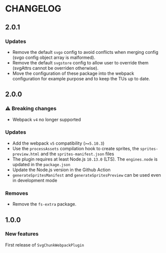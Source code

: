 # CHANGELOG

## 2.0.1

### Updates

- Remove the default `svgo` config to avoid conflicts when merging config (svgo config object array is malformed).
- Remove the default `svgstore` config to allow user to override them (svgAttrs cannot be overriden otherwise).
- Move the configuration of these package into the webpack configuration for example purpose and to keep the TUs up to date.

## 2.0.0

### ⚠ Breaking changes

- Webpack `v4` no longer supported

### Updates

- Add the webpack `v5` compatibility (`>=5.10.3`)
- Use the `processAssets` compilation hook to create sprites, the `sprites-preview.html` and the `sprites-manifest.json` files
- The plugin requires at least Node.js `10.13.0` (LTS). The `engines.node` is updated in the `package.json`
- Update the Node.js version in the Github Action
- `generateSpritesManifest` and `generateSpritesPreview` can be used even in development mode

### Removes

- Remove the `fs-extra` package.

## 1.0.0

### New features

First release of `SvgChunkWebpackPlugin`
